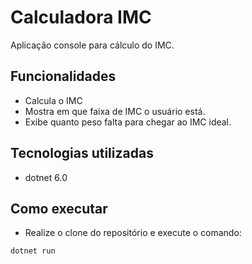 # Calculadora IMC

Aplicação console para cálculo do IMC.

## Funcionalidades

- Calcula o IMC
- Mostra em que faixa de IMC o usuário está.
- Exibe quanto peso falta para chegar ao IMC ideal.

## Tecnologias utilizadas

- dotnet 6.0

## Como executar

- Realize o clone do repositório e execute o comando: 

```
dotnet run
```